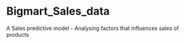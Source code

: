 # Bigmart_Sales_data
A Sales predictive model - Analysing factors that influences sales of products
